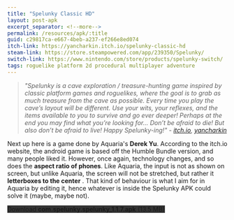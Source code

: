 ```yaml
---
title: "Spelunky Classic HD"
layout: post-apk
excerpt_separator: <!--more-->
permalink: /resources/apk/:title
guid: c29817ca-e667-4beb-a237-ef266e8ed074
itch-link: https://yancharkin.itch.io/spelunky-classic-hd
steam-link: https://store.steampowered.com/app/239350/Spelunky/
switch-link: https://www.nintendo.com/store/products/spelunky-switch/
tags: roguelike platform 2d procedural multiplayer adventure 
---
```


> _"Spelunky is a cave exploration / treasure-hunting game inspired by classic platform games and roguelikes, where the goal is to grab as much treasure from the cave as possible. Every time you play the cave’s layout will be different. Use your wits, your reflexes, and the items available to you to survive and go ever deeper! Perhaps at the end you may find what you’re looking for… Don’t be afraid to die! But also don’t be afraid to live! Happy Spelunky-ing!" - <a href="https://yancharkin.itch.io/spelunky-classic-hd" target="_blank">itch.io</a>, <a href="https://yancharkin.itch.io/" target="_blank">yancharkin</a>_

Next up here is a game done by Aquaria's **Derek Yu**. According to the itch.io website, the android game is based off the Humble Bundle version, and many people liked it. <!--more-->However, once again, technology changes, and so does the **aspect ratio of phones**. Like Aquaria, the input is not as shown on screen, but unlike Aquaria, the screen will not be stretched, but rather it **letterboxes to the center** . That kind of behaviour is what I aim for in Aquaria by editing it, hence whatever is inside the Spelunky APK could solve it (maybe, maybe not).

<div class="text-center">
    <a class="btn btn-dark btn-block w-100" onclick='apk("com.spelunky.spelunky_1.1.7.apk")' style="text-decoration: none; background-color: #333;"> Download <b>com.spelunky.spelunky_1.1.7.apk</b> (13.5 MB)</a>
</div>

